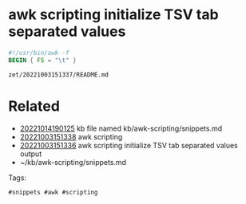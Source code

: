# awk scripting initialize TSV tab separated values
```awk
#!/usr/bin/awk -f
BEGIN { FS = "\t" }
```

` zet/20221003151337/README.md `

# Related

- [20221014190125](/zet/20221014190125/README.md) kb file named kb/awk-scripting/snippets.md
- [20221003151338](/zet/20221003151338/README.md) awk scripting
- [20221003151336](/zet/20221003151336/README.md) awk scripting initialize TSV tab separated values output
- ~/kb/awk-scripting/snippets.md

Tags:

    #snippets #awk #scripting
